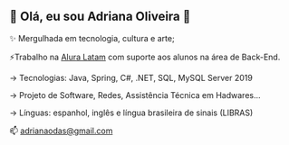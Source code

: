 ## 🔭 Olá, eu sou Adriana Oliveira 🌱

 ✨ Mergulhada em tecnologia, cultura e arte;
 
 <p>⚡Trabalho na <a href="https://www.aluracursos.com/sobre)">Alura Latam</a> com suporte aos alunos na área de Back-End. </p>
 
  -> Tecnologias: Java, Spring, C#, .NET, SQL, MySQL Server 2019
  
  -> Projeto de Software, Redes, Assistência Técnica em Hadwares... 
  
  -> Línguas: espanhol, inglês e língua brasileira de sinais (LIBRAS)
 

📫 adrianaodas@gmail.com
